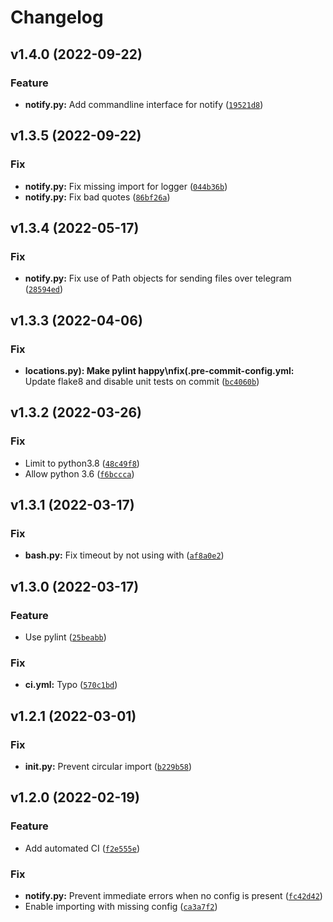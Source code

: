 # Changelog

<!--next-version-placeholder-->

## v1.4.0 (2022-09-22)
### Feature
* **notify.py:** Add commandline interface for notify ([`19521d8`](https://github.com/tim83/timtools/commit/19521d89948be110a9918dae141dcff6963804a4))

## v1.3.5 (2022-09-22)
### Fix
* **notify.py:** Fix missing import for logger ([`044b36b`](https://github.com/tim83/timtools/commit/044b36bcba118514b0541a5ce4d11b5bb5400d60))
* **notify.py:** Fix bad quotes ([`86bf26a`](https://github.com/tim83/timtools/commit/86bf26a4610f3998bea52850e3a3cd27811e8bdf))

## v1.3.4 (2022-05-17)
### Fix
* **notify.py:** Fix use of Path objects for sending files over telegram ([`28594ed`](https://github.com/tim83/timtools/commit/28594ed7a217b2de9635a17cff85f5c6b25f1057))

## v1.3.3 (2022-04-06)
### Fix
* **locations.py): Make pylint happy\nfix(.pre-commit-config.yml:** Update flake8 and disable unit tests on commit ([`bc4060b`](https://github.com/tim83/timtools/commit/bc4060be4cd1895e2b78005d6c67de80a1a7da01))

## v1.3.2 (2022-03-26)
### Fix
* Limit to python3.8 ([`48c49f8`](https://github.com/tim83/timtools/commit/48c49f8874b2e042991432ed090e26b055e3f067))
* Allow python 3.6 ([`f6bccca`](https://github.com/tim83/timtools/commit/f6bcccabad3c3866b60656ae80564cda85437633))

## v1.3.1 (2022-03-17)
### Fix
* **bash.py:** Fix timeout by not using with ([`af8a0e2`](https://github.com/tim83/timtools/commit/af8a0e206565c2da59fe33c34ae34a9aa1872c86))

## v1.3.0 (2022-03-17)
### Feature
* Use pylint ([`25beabb`](https://github.com/tim83/timtools/commit/25beabb647adbcf03da7ca586bc054e4f31e8c29))

### Fix
* **ci.yml:** Typo ([`570c1bd`](https://github.com/tim83/timtools/commit/570c1bddc0d9ea32062d4510b102a70b771f07db))

## v1.2.1 (2022-03-01)
### Fix
* **__init__.py:** Prevent circular import ([`b229b58`](https://github.com/tim83/timtools/commit/b229b58b422455bfc4ce7573b9bc111227f5b688))

## v1.2.0 (2022-02-19)
### Feature
* Add automated CI ([`f2e555e`](https://github.com/tim83/timtools/commit/f2e555ebcfbaea425438262737cc8c3e072ba8aa))

### Fix
* **notify.py:** Prevent immediate errors when no config is present ([`fc42d42`](https://github.com/tim83/timtools/commit/fc42d429d5bb52f96855721ccb3c6772514d5e44))
* Enable importing with missing config ([`ca3a7f2`](https://github.com/tim83/timtools/commit/ca3a7f2abe70be83ff2935ec4fba247a32558e94))
